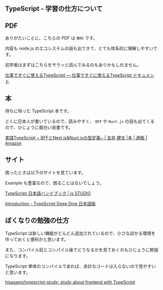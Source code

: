## TypeScript - 学習の仕方について

## PDF

ありがたいことに、こちらの PDF は `無料` です。

内容も node.js のエコシステムの話も出てきて、とても体系的に理解しやすいです。

初学者はまずはこちらをサラッと読んでみるのもありかもしれません。

[仕事ですぐに使えるTypeScript — 仕事ですぐに使えるTypeScript ドキュメント](https://future-architect.github.io/typescript-guide/)

## 本

待ちに待った TypeScript 本です。

とくに日本人が書いているので、読みやすく、 `BFF` や `Nuxt.js` の話も出てくるので、ひじょうに面白い良書です。

[実践TypeScript ~ BFFとNext.js&Nuxt.jsの型定義~ | 吉井 健文 |本 | 通販 | Amazon](https://www.amazon.co.jp/exec/obidos/ASIN/483996937X/)

## サイト

困ったときは以下のサイトを見ています。

Example も豊富なので、困ることはないでしょう。

[TypeScript 日本語ハンドブック | js STUDIO](http://js.studio-kingdom.com/typescript/)

[Introduction - TypeScript Deep Dive 日本語版](https://typescript-jp.gitbook.io/deep-dive/)

## ぼくなりの勉強の仕方

TypeScript は新しい機能がどんどん追加されているので、小さな試せる環境を作っておくと便利かと思います。

また、コンパイル前とコンパイル後でどうなるかを見ておくのもひじょうに勉強になります。

TypeScript 単体のコンパイルであれば、余計なコードは入らないので見やすいと思います。

[hisasann/typescript-study: study about frontend with TypeScript](https://github.com/hisasann/typescript-study)
